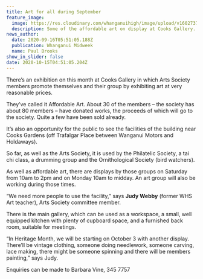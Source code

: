 ```yaml
---
title: Art for all during September
feature_image:
  image: https://res.cloudinary.com/whanganuihigh/image/upload/v1602737514/News/judy_webby._midweek_16.9.20.jpg
  description: Some of the affordable art on display at Cooks Gallery.
news_author:
  date: 2020-09-16T05:51:05.188Z
  publication: Whanganui Midweek
  name: Paul Brooks
show_in_slider: false
date: 2020-10-15T04:51:05.204Z
---
```

There’s an exhibition on this month at Cooks Gallery in which Arts Society members promote themselves and their group by exhibiting art at very reasonable prices.

They’ve called it Affordable Art. About 30 of the members – the society has about 80 members – have donated works, the proceeds of which will go to the society. Quite a few have been sold already.

It’s also an opportunity for the public to see the facilities of the building near Cooks Gardens (off Trafalgar Place between Wanganui Motors and Holdaways).

So far, as well as the Arts Society, it is used by the Philatelic Society, a tai chi class, a drumming group and the Ornithological Society (bird watchers).

As well as affordable art, there are displays by those groups on Saturday from 10am to 2pm and on Monday 10am to midday. An art group will also be working during those times.

“We need more people to use the facility,” says **Judy Webby** (former WHS Art teacher), Arts Society committee member.

There is the main gallery, which can be used as a workspace, a small, well equipped kitchen with plenty of cupboard space, and a furnished back room, suitable for meetings.

“In Heritage Month, we will be starting on October 3 with another display. There’ll be vintage clothing, someone doing needlework, someone carving, lace making, there might be someone spinning and there will be members painting,” says Judy.

Enquiries can be made to Barbara Vine, 345 7757